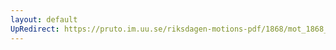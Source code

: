 ```yaml
---
layout: default
UpRedirect: https://pruto.im.uu.se/riksdagen-motions-pdf/1868/mot_1868__ak__307.pdf
---
```

